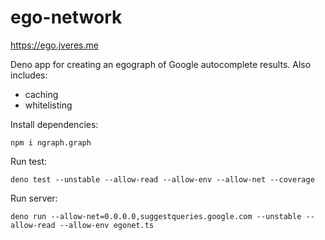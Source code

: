 # ego-network
https://ego.jveres.me

Deno app for creating an egograph of Google autocomplete results.
Also includes:
- caching
- whitelisting

Install dependencies:

`npm i ngraph.graph`

Run test:

`deno test --unstable --allow-read --allow-env --allow-net --coverage`

Run server:

`deno run --allow-net=0.0.0.0,suggestqueries.google.com --unstable --allow-read --allow-env egonet.ts`
